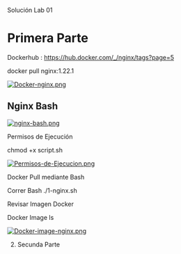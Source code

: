 
Solución Lab 01

# Primera Parte 

Dockerhub : https://hub.docker.com/_/nginx/tags?page=5

docker pull nginx:1.22.1


[![Docker-nginx.png](https://i.postimg.cc/BnSw5cWp/Docker-nginx.png)](https://postimg.cc/crzm03Lt)


 ## Nginx Bash 


[![nginx-bash.png](https://i.postimg.cc/MTVDJv2X/nginx-bash.png)](https://postimg.cc/ftWXxWbh)


 Permisos de Ejecución 

chmod +x script.sh


[![Permisos-de-Ejecucion.png](https://i.postimg.cc/FFxybt9t/Permisos-de-Ejecucion.png)](https://postimg.cc/Dm84FMJ5)


 Docker Pull mediante Bash

Correr Bash ./1-nginx.sh

Revisar Imagen Docker 

Docker Image ls 

[![Docker-image-nginx.png](https://i.postimg.cc/3JRvgdSp/Docker-image-nginx.png)](https://postimg.cc/QV2CDxrx)


2. Secunda Parte 






